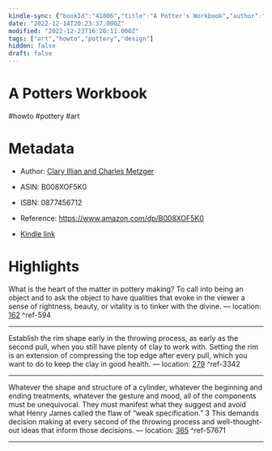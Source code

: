```yaml
---
kindle-sync: {"bookId":"41806","title":"A Potter's Workbook","author":"Clary Illian and Charles Metzger","asin":"B008XOF5K0","lastAnnotatedDate":"2022-07-14","bookImageUrl":"https://m.media-amazon.com/images/I/71wu2qltGFL._SY160.jpg","highlightsCount":3}
date: "2022-12-14T20:23:37.000Z"
modified: "2022-12-23T16:26:11.000Z"
tags: ["art","howto","pottery","design"]
hidden: false
draft: false
---
```

# A Potters Workbook

#howto #pottery #art 

# Metadata

* Author: [Clary Illian and Charles Metzger](https://www.amazon.com/Clary-Illian/e/B001KIXK94/ref=dp_byline_cont_ebooks_1)

* ASIN: B008XOF5K0

* ISBN: 0877456712

* Reference: <https://www.amazon.com/dp/B008XOF5K0>

* [Kindle link](kindle://book?action=open&asin=B008XOF5K0)

# Highlights

What is the heart of the matter in pottery making? To call into being an object and to ask the object to have qualities that evoke in the viewer a sense of rightness, beauty, or vitality is to tinker with the divine. — location: [162](kindle://book?action=open&asin=B008XOF5K0&location=162) ^ref-594

---

Establish the rim shape early in the throwing process, as early as the second pull, when you still have plenty of clay to work with. Setting the rim is an extension of compressing the top edge after every pull, which you want to do to keep the clay in good health. — location: [279](kindle://book?action=open&asin=B008XOF5K0&location=279) ^ref-3342

---

Whatever the shape and structure of a cylinder, whatever the beginning and ending treatments, whatever the gesture and mood, all of the components must be unequivocal. They must manifest what they suggest and avoid what Henry James called the flaw of “weak specification.” 3 This demands decision making at every second of the throwing process and well-thought-out ideas that inform those decisions. — location: [365](kindle://book?action=open&asin=B008XOF5K0&location=365) ^ref-57671

---
